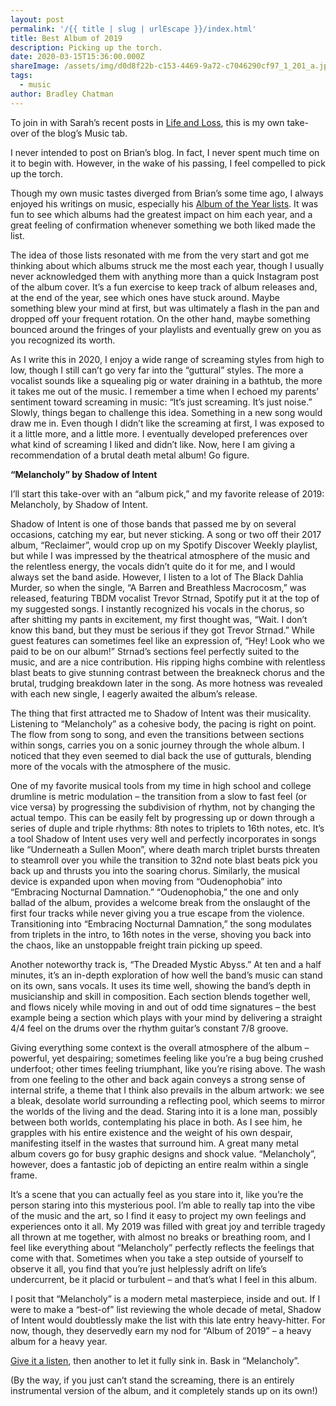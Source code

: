 ```yaml
---
layout: post
permalink: '/{{ title | slug | urlEscape }}/index.html'
title: Best Album of 2019
description: Picking up the torch.
date: 2020-03-15T15:36:00.000Z
shareImage: /assets/img/d0d8f22b-c153-4469-9a72-c7046290cf97_1_201_a.jpeg
tags:
  - music
author: Bradley Chatman
---
```

To join in with Sarah’s recent posts in [Life and Loss](https://www.chatlog.blog/life-and-loss/), this is my own take-over of the blog’s Music tab. 

I never intended to post on Brian’s blog. In fact, I never spent much time on it to begin with. However, in the wake of his passing, I feel compelled to pick up the torch. 

Though my own music tastes diverged from Brian’s some time ago, I always enjoyed his writings on music, especially his [Album of the Year lists](https://www.chatlog.blog/music/). It was fun to see which albums had the greatest impact on him each year, and a great feeling of confirmation whenever something we both liked made the list. 

The idea of those lists resonated with me from the very start and got me thinking about which albums struck me the most each year, though I usually never acknowledged them with anything more than a quick Instagram post of the album cover. It’s a fun exercise to keep track of album releases and, at the end of the year, see which ones have stuck around. Maybe something blew your mind at first, but was ultimately a flash in the pan and dropped off your frequent rotation. On the other hand, maybe something bounced around the fringes of your playlists and eventually grew on you as you recognized its worth. 

As I write this in 2020, I enjoy a wide range of screaming styles from high to low, though I still can’t go very far into the “guttural” styles. The more a vocalist sounds like a squealing pig or water draining in a bathtub, the more it takes me out of the music. I remember a time when I echoed my parents’ sentiment toward screaming in music: “It’s just screaming. It’s just noise.” Slowly, things began to challenge this idea. Something in a new song would draw me in. Even though I didn’t like the screaming at first, I was exposed to it a little more, and a little more. I eventually developed preferences over what kind of screaming I liked and didn’t like. Now, here I am giving a recommendation of a brutal death metal album! Go figure.

**“Melancholy” by Shadow of Intent**

I’ll start this take-over with an “album pick,” and my favorite release of 2019: Melancholy, by Shadow of Intent. 

Shadow of Intent is one of those bands that passed me by on several occasions, catching my ear, but never sticking. A song or two off their 2017 album, “Reclaimer”, would crop up on my Spotify Discover Weekly playlist, but while I was impressed by the theatrical atmosphere of the music and the relentless energy, the vocals didn’t quite do it for me, and I would always set the band aside. However, I listen to a lot of The Black Dahlia Murder, so when the single, “A Barren and Breathless Macrocosm,” was released, featuring TBDM vocalist Trevor Strnad, Spotify put it at the top of my suggested songs. I instantly recognized his vocals in the chorus, so after shitting my pants in excitement, my first thought was, “Wait. I don’t know this band, but they must be serious if they got Trevor Strnad.” While guest features can sometimes feel like an expression of, “Hey! Look who we paid to be on our album!” Strnad’s sections feel perfectly suited to the music, and are a nice contribution. His ripping highs combine with relentless blast beats to give stunning contrast between the breakneck chorus and the brutal, trudging breakdown later in the song. As more hotness was revealed with each new single, I eagerly awaited the album’s release.

The thing that first attracted me to Shadow of Intent was their musicality. Listening to “Melancholy” as a cohesive body, the pacing is right on point. The flow from song to song, and even the transitions between sections within songs, carries you on a sonic journey through the whole album. I noticed that they even seemed to dial back the use of gutturals, blending more of the vocals with the atmosphere of the music. 

One of my favorite musical tools from my time in high school and college drumline is metric modulation – the transition from a slow to fast feel (or vice versa) by progressing the subdivision of rhythm, not by changing the actual tempo. This can be easily felt by progressing up or down through a series of duple and triple rhythms: 8th notes to triplets to 16th notes, etc. It’s a tool Shadow of Intent uses very well and perfectly incorporates in songs like “Underneath a Sullen Moon”, where death march triplet bursts threaten to steamroll over you while the transition to 32nd note blast beats pick you back up and thrusts you into the soaring chorus. Similarly, the musical device is expanded upon when moving from “Oudenophobia” into “Embracing Nocturnal Damnation.” “Oudenophobia,” the one and only ballad of the album, provides a welcome break from the onslaught of the first four tracks while never giving you a true escape from the violence. Transitioning into “Embracing Nocturnal Damnation,” the song modulates from triplets in the intro, to 16th notes in the verse, shoving you back into the chaos, like an unstoppable freight train picking up speed.

Another noteworthy track is, “The Dreaded Mystic Abyss.” At ten and a half minutes, it’s an in-depth exploration of how well the band’s music can stand on its own, sans vocals. It uses its time well, showing the band’s depth in musicianship and skill in composition. Each section blends together well, and flows nicely while moving in and out of odd time signatures – the best example being a section which plays with your mind by delivering a straight 4/4 feel on the drums over the rhythm guitar’s constant 7/8 groove.

Giving everything some context is the overall atmosphere of the album – powerful, yet despairing; sometimes feeling like you’re a bug being crushed underfoot; other times feeling triumphant, like you’re rising above. The wash from one feeling to the other and back again conveys a strong sense of internal strife, a theme that I think also prevails in the album artwork: we see a bleak, desolate world surrounding a reflecting pool, which seems to mirror the worlds of the living and the dead. Staring into it is a lone man, possibly between both worlds, contemplating his place in both. As I see him, he grapples with his entire existence and the weight of his own despair, manifesting itself in the wastes that surround him. A great many metal album covers go for busy graphic designs and shock value. “Melancholy”, however, does a fantastic job of depicting an entire realm within a single frame. 

It’s a scene that you can actually feel as you stare into it, like you’re the person staring into this mysterious pool. I’m able to really tap into the vibe of the music and the art, so I find it easy to project my own feelings and experiences onto it all. My 2019 was filled with great joy and terrible tragedy all thrown at me together, with almost no breaks or breathing room, and I feel like everything about “Melancholy” perfectly reflects the feelings that come with that. Sometimes when you take a step outside of yourself to observe it all, you find that you’re just helplessly adrift on life’s undercurrent, be it placid or turbulent – and that’s what I feel in this album.

I posit that “Melancholy” is a modern metal masterpiece, inside and out. If I were to make a “best-of” list reviewing the whole decade of metal, Shadow of Intent would doubtlessly make the list with this late entry heavy-hitter. For now, though, they deservedly earn my nod for “Album of 2019” – a heavy album for a heavy year. 

[Give it a listen](https://open.spotify.com/album/5IgHVlikizQFBPieV1uk8v?si=YRGOZxnJQlGrhxSZ6o3YwA), then another to let it fully sink in. Bask in “Melancholy”.

(By the way, if you just can’t stand the screaming, there is an entirely instrumental version of the album, and it completely stands up on its own!)